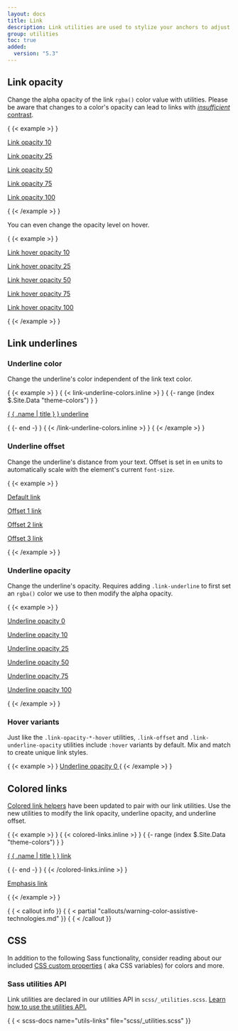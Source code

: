 ```yaml
---
layout: docs
title: Link
description: Link utilities are used to stylize your anchors to adjust their color, opacity, underline offset, underline color, and more.
group: utilities
toc: true
added:
  version: "5.3"
---
```


## Link opacity

Change the alpha opacity of the link `rgba()` color value with utilities. Please
be aware that changes to a color's opacity can lead to links with [
*insufficient* contrast](../comecando/acessibilidade.md#contraste-de-cores).

{ {< example >} }
<p><a class="link-opacity-10" href="#">Link opacity 10</a></p>
<p><a class="link-opacity-25" href="#">Link opacity 25</a></p>
<p><a class="link-opacity-50" href="#">Link opacity 50</a></p>
<p><a class="link-opacity-75" href="#">Link opacity 75</a></p>
<p><a class="link-opacity-100" href="#">Link opacity 100</a></p>
{ {< /example >} }

You can even change the opacity level on hover.

{ {< example >} }
<p><a class="link-opacity-10-hover" href="#">Link hover opacity 10</a></p>
<p><a class="link-opacity-25-hover" href="#">Link hover opacity 25</a></p>
<p><a class="link-opacity-50-hover" href="#">Link hover opacity 50</a></p>
<p><a class="link-opacity-75-hover" href="#">Link hover opacity 75</a></p>
<p><a class="link-opacity-100-hover" href="#">Link hover opacity 100</a></p>
{ {< /example >} }

## Link underlines

### Underline color

Change the underline's color independent of the link text color.

{ {< example >} }
{ {< link-underline-colors.inline >} }
{ {- range (index $.Site.Data "theme-colors") } }
<p><a href="#" class="link-underline-{ { .name } }">{ { .name | title } } underline</a></p>
{ {- end -} }
{ {< /link-underline-colors.inline >} }
{ {< /example >} }

### Underline offset

Change the underline's distance from your text. Offset is set in `em` units to
automatically scale with the element's current `font-size`.

{ {< example >} }
<p><a href="#">Default link</a></p>
<p><a class="link-offset-1" href="#">Offset 1 link</a></p>
<p><a class="link-offset-2" href="#">Offset 2 link</a></p>
<p><a class="link-offset-3" href="#">Offset 3 link</a></p>
{ {< /example >} }

### Underline opacity

Change the underline's opacity. Requires adding `.link-underline` to first set
an `rgba()` color we use to then modify the alpha opacity.

{ {< example >} }
<p><a class="link-offset-2 link-underline link-underline-opacity-0" href="#">Underline opacity 0</a></p>
<p><a class="link-offset-2 link-underline link-underline-opacity-10" href="#">Underline opacity 10</a></p>
<p><a class="link-offset-2 link-underline link-underline-opacity-25" href="#">Underline opacity 25</a></p>
<p><a class="link-offset-2 link-underline link-underline-opacity-50" href="#">Underline opacity 50</a></p>
<p><a class="link-offset-2 link-underline link-underline-opacity-75" href="#">Underline opacity 75</a></p>
<p><a class="link-offset-2 link-underline link-underline-opacity-100" href="#">Underline opacity 100</a></p>
{ {< /example >} }

### Hover variants

Just like the `.link-opacity-*-hover` utilities, `.link-offset` and
`.link-underline-opacity` utilities include `:hover` variants by default. Mix
and match to create unique link styles.

{ {< example >} }
<a class="link-offset-2 link-offset-3-hover link-underline link-underline-opacity-0 link-underline-opacity-75-hover" href="#">
Underline opacity 0
</a>
{ {< /example >} }

## Colored links

[Colored link helpers](../helpers/colored-links.md) have been
updated to pair with our link utilities. Use the new utilities to modify the
link opacity, underline opacity, and underline offset.

{ {< example >} }
{ {< colored-links.inline >} }
{ {- range (index $.Site.Data "theme-colors") } }
<p><a href="#" class="link-{ { .name } } link-offset-2 link-underline-opacity-25 link-underline-opacity-100-hover">{ { .name | title } } link</a></p>
{ {- end -} }
{ {< /colored-links.inline >} }
<p><a href="#" class="link-body-emphasis link-offset-2 link-underline-opacity-25 link-underline-opacity-75-hover">Emphasis link</a></p>
{ {< /example >} }

{ { < callout info }}
{ { < partial "callouts/warning-color-assistive-technologies.md" }}
{ { < /callout }}

## CSS

In addition to the following Sass functionality, consider reading about our
included [CSS custom properties](../customize/css-variables.md) (
aka CSS variables) for colors and more.

### Sass utilities API

Link utilities are declared in our utilities API in
`scss/_utilities.scss`. [Learn how to use the utilities API.](api.md#using-the-api)

{ { < scss-docs name="utils-links" file="scss/_utilities.scss" }}
